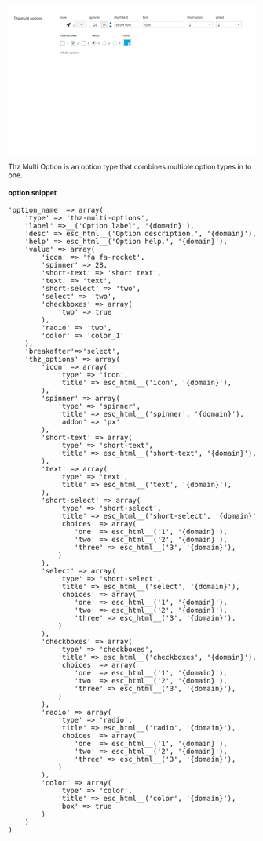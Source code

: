 <div class="thz-doc-image max">
<a class="thz-lightbox mfp-image" href="../../docs-media/thz-multi-options.jpg" data-mfp-title="Creatus WordPress Theme Thz Multi Options Option Type" data-modal-size="large">
	<img src="../../docs-media/thz-multi-options.jpg" alt="Creatus WordPress Theme Thz Multi Options Option Type" />
</a>
</div>

Thz Multi Option is an option type that combines multiple option types in to one.


#### option snippet

<pre class="pre-scrollable prettyprint light">
'option_name' => array(
	'type' => 'thz-multi-options',
	'label' =>__('Option label', '{domain}'),
	'desc' => esc_html__('Option description.', '{domain}'),
	'help' => esc_html__('Option help.', '{domain}'),
	'value' => array(
		'icon' => 'fa fa-rocket',
		'spinner' => 28,
		'short-text' => 'short text',
		'text' => 'text',
		'short-select' => 'two',
		'select' => 'two',
		'checkboxes' => array(
			'two' => true
		),
		'radio' => 'two',
		'color' => 'color_1'
	),
	'breakafter'=>'select',
	'thz_options' => array(
		'icon' => array(
			'type' => 'icon',
			'title' => esc_html__('icon', '{domain}'),
		),
		'spinner' => array(
			'type' => 'spinner',
			'title' => esc_html__('spinner', '{domain}'),
			'addon' => 'px'
		),
		'short-text' => array(
			'type' => 'short-text',
			'title' => esc_html__('short-text', '{domain}'),
		),
		'text' => array(
			'type' => 'text',
			'title' => esc_html__('text', '{domain}'),
		),
		'short-select' => array(
			'type' => 'short-select',
			'title' => esc_html__('short-select', '{domain}'),
			'choices' => array(
				'one' => esc_html__('1', '{domain}'),
				'two' => esc_html__('2', '{domain}'),
				'three' => esc_html__('3', '{domain}'),
			)
		),
		'select' => array(
			'type' => 'short-select',
			'title' => esc_html__('select', '{domain}'),
			'choices' => array(
				'one' => esc_html__('1', '{domain}'),
				'two' => esc_html__('2', '{domain}'),
				'three' => esc_html__('3', '{domain}'),
			)
		),
		'checkboxes' => array(
			'type' => 'checkboxes',
			'title' => esc_html__('checkboxes', '{domain}'),
			'choices' => array(
				'one' => esc_html__('1', '{domain}'),
				'two' => esc_html__('2', '{domain}'),
				'three' => esc_html__('3', '{domain}'),
			)
		),
		'radio' => array(
			'type' => 'radio',
			'title' => esc_html__('radio', '{domain}'),
			'choices' => array(
				'one' => esc_html__('1', '{domain}'),
				'two' => esc_html__('2', '{domain}'),
				'three' => esc_html__('3', '{domain}'),
			)
		),
		'color' => array(
			'type' => 'color',
			'title' => esc_html__('color', '{domain}'),
			'box' => true
		)
	)
)
</pre>